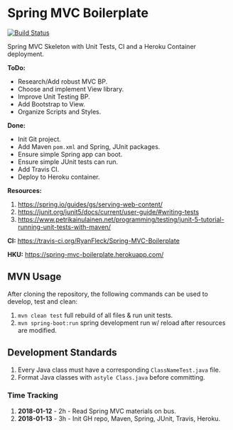 # Spring MVC Boilerplate

[![Build Status](https://travis-ci.org/RyanFleck/Spring-MVC-Boilerplate.svg?branch=master)](https://travis-ci.org/RyanFleck/Spring-MVC-Boilerplate)

Spring MVC Skeleton with Unit Tests, CI and a Heroku Container deployment.

**ToDo:**

- Research/Add robust MVC BP.
- Choose and implement View library.
- Improve Unit Testing BP.
- Add Bootstrap to View.
- Organize Scripts and Styles.

**Done:**

- Init Git project.
- Add Maven `pom.xml` and Spring, JUnit packages.
- Ensure simple Spring app can boot.
- Ensure simple JUnit tests can run.
- Add Travis CI.
- Deploy to Heroku container.

**Resources:**

1. <https://spring.io/guides/gs/serving-web-content/>
1. <https://junit.org/junit5/docs/current/user-guide/#writing-tests>
1. <https://www.petrikainulainen.net/programming/testing/junit-5-tutorial-running-unit-tests-with-maven/>


**CI:**  <https://travis-ci.org/RyanFleck/Spring-MVC-Boilerplate>

**HKU:** <https://spring-mvc-boilerplate.herokuapp.com/>


## MVN Usage

After cloning the repository, the following commands can be used to develop, test and clean:

1. `mvn clean test` full rebuild of all files & run unit tests.
1. `mvn spring-boot:run` spring development run w/ reload after resources are modified.


## Development Standards

1. Every Java class must have a corresponding `ClassNameTest.java` file.
1. Format Java classes with `astyle Class.java` before committing.

### Time Tracking

1. **2018-01-12** - 2h - Read Spring MVC materials on bus.
1. **2018-01-13** - 3h - Init GH repo, Maven, Spring, JUnit, Travis, Heroku.
